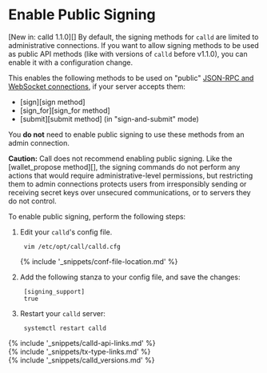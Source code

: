 # Enable Public Signing

[New in: calld 1.1.0][] By default, the signing methods for `calld` are limited to administrative connections. If you want to allow signing methods to be used as public API methods (like with versions of `calld` before v1.1.0), you can enable it with a configuration change.

This enables the following methods to be used on "public" [JSON-RPC and WebSocket connections](get-started-with-the-calld-api.html), if your server accepts them:

- [sign][sign method]
- [sign_for][sign_for method]
- [submit][submit method] (in "sign-and-submit" mode)

You **do not** need to enable public signing to use these methods from an admin connection.

**Caution:** Call does not recommend enabling public signing. Like the [wallet_propose method][], the signing commands do not perform any actions that would require administrative-level permissions, but restricting them to admin connections protects users from irresponsibly sending or receiving secret keys over unsecured communications, or to servers they do not control.

To enable public signing, perform the following steps:

1. Edit your `calld`'s config file.

        vim /etc/opt/call/calld.cfg

    {% include '_snippets/conf-file-location.md' %}<!--_ -->

2. Add the following stanza to your config file, and save the changes:

        [signing_support]
        true

3. Restart your `calld` server:

        systemctl restart calld


<!--{# common link defs #}-->
{% include '_snippets/calld-api-links.md' %}			
{% include '_snippets/tx-type-links.md' %}			
{% include '_snippets/calld_versions.md' %}
